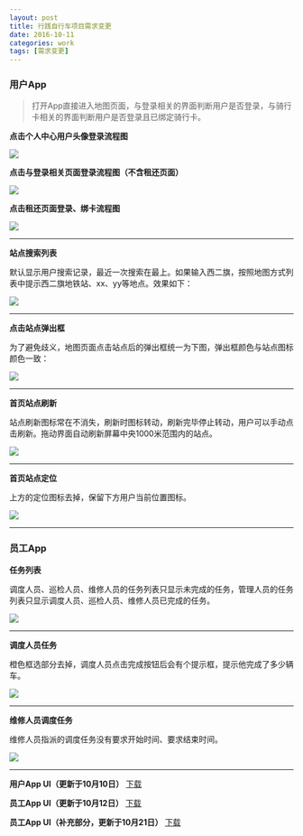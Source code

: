 ```yaml
---
layout: post
title: 行践自行车项目需求变更
date: 2016-10-11
categories: work
tags: [需求变更]
---
```


### 用户App

>打开App直接进入地图页面，与登录相关的界面判断用户是否登录，与骑行卡相关的界面判断用户是否登录且已绑定骑行卡。

**点击个人中心用户头像登录流程图**

![](http://7xsv37.com1.z0.glb.clouddn.com/zixingche_liucheng_denglu_touxiang.png)

**点击与登录相关页面登录流程图（不含租还页面）**

![](http://7xsv37.com1.z0.glb.clouddn.com/zixingche_liucheng_denglu_qita.png)

**点击租还页面登录、绑卡流程图**

![](http://7xsv37.com1.z0.glb.clouddn.com/zixingche_liucheng_denglu_zuhuan.png)

---

**站点搜索列表**

默认显示用户搜索记录，最近一次搜索在最上。如果输入西二旗，按照地图方式列表中提示西二旗地铁站、xx、yy等地点。效果如下：

![](http://7xsv37.com1.z0.glb.clouddn.com/zixingche_biangeng_zhandian.png)

---

**点击站点弹出框**

为了避免歧义，地图页面点击站点后的弹出框统一为下图，弹出框颜色与站点图标颜色一致：

![](http://7xsv37.com1.z0.glb.clouddn.com/zixingche_biangeng_zhandianzhankai2.png)

---

**首页站点刷新**

站点刷新图标常在不消失，刷新时图标转动，刷新完毕停止转动，用户可以手动点击刷新。拖动界面自动刷新屏幕中央1000米范围内的站点。

![](http://7xsv37.com1.z0.glb.clouddn.com/zixingche_biangeng_zhandianshuanxin.png)

---

**首页站点定位**

上方的定位图标去掉，保留下方用户当前位置图标。

![](http://7xsv37.com1.z0.glb.clouddn.com/zixingche_biangeng_dingwei.png)

---

### 员工App

**任务列表**

调度人员、巡检人员、维修人员的任务列表只显示未完成的任务，管理人员的任务列表只显示调度人员、巡检人员、维修人员已完成的任务。

![](http://7xsv37.com1.z0.glb.clouddn.com/zixingche_biangeng_renwuliebiao.png)

---

**调度人员任务**

橙色框选部分去掉，调度人员点击完成按钮后会有个提示框，提示他完成了多少辆车。

![](http://7xsv37.com1.z0.glb.clouddn.com/zixingche_biangeng_diaodurenwu.jpg)

---

**维修人员调度任务**

维修人员指派的调度任务没有要求开始时间、要求结束时间。

![](http://7xsv37.com1.z0.glb.clouddn.com/zixingche_biangeng_weixiudiaodu.png)

---

**用户App UI（更新于10月10日）**
[下载](http://7xv9u1.com1.z0.glb.clouddn.com/%E8%A1%8C%E8%B7%B5%E7%94%A8%E6%88%B7APP%20UI.rar)

**员工App UI（更新于10月12日）**
[下载](http://7xv9u1.com1.z0.glb.clouddn.com/%E8%A1%8C%E8%B7%B5%E5%91%98%E5%B7%A5APP%20UI.zip)

**员工App UI（补充部分，更新于10月21日）**
[下载](http://7xv9u1.com1.z0.glb.clouddn.com/%E5%91%98%E5%B7%A5_%E7%AE%A1%E7%90%86.zip)